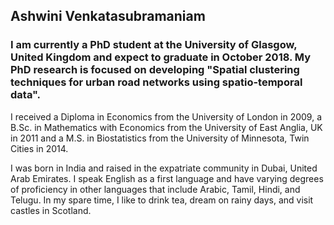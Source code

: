## Ashwini Venkatasubramaniam

### I am currently a PhD student at the University of Glasgow, United Kingdom and expect to graduate in October 2018.  My PhD research is focused on  developing "Spatial clustering techniques for  urban road networks using spatio-temporal data".

I received a Diploma in Economics from the University of London in 2009, a B.Sc. in Mathematics with Economics from the University of East Anglia, UK in 2011 and a M.S. in Biostatistics from the University of Minnesota, Twin Cities in 2014. 

I was born in India and raised in the expatriate community in Dubai, United Arab Emirates. I speak English as a first language and have varying degrees of proficiency in other languages that include Arabic, Tamil, Hindi, and Telugu. In my spare time, I like to drink tea, dream on rainy days, and visit castles in Scotland.


